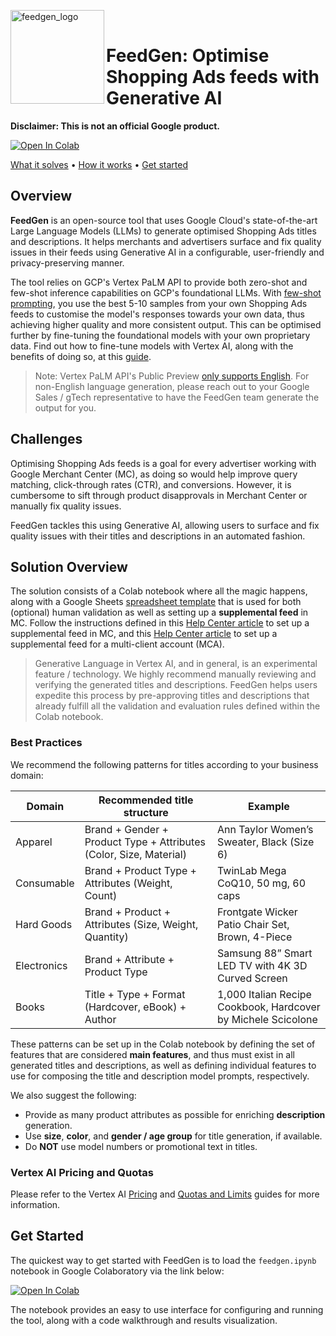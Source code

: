<img align="left" width="150" src="https://services.google.com/fh/files/misc/feedgen_logo.png" alt="feedgen_logo"></img><br>

# FeedGen: Optimise Shopping Ads feeds with Generative AI

**Disclaimer: This is not an official Google product.**

[![Open In Colab](https://colab.research.google.com/assets/colab-badge.svg)](https://colab.research.google.com/github/google/feedgen/blob/main/feedgen.ipynb)

[What it solves](#challenges) •
[How it works](#solution-overview) •
[Get started](#get-started)

## Overview

**FeedGen** is an open-source tool that uses Google Cloud's state-of-the-art
Large Language Models (LLMs) to generate optimised Shopping Ads titles and
descriptions. It helps merchants and advertisers surface and fix quality issues
in their feeds using Generative AI in a configurable, user-friendly and
privacy-preserving manner.

The tool relies on GCP's Vertex PaLM API to provide both zero-shot and few-shot
inference capabilities on GCP's foundational LLMs. With
[few-shot prompting](https://cloud.google.com/vertex-ai/docs/generative-ai/text/text-overview),
you use the best 5-10 samples from your own Shopping Ads feeds to customise the
model's responses towards your own data, thus achieving higher quality and more
consistent output. This can be optimised further by fine-tuning the
foundational models with your own proprietary data. Find out how to fine-tune
models with Vertex AI, along with the benefits of doing so, at this
[guide](https://cloud.google.com/vertex-ai/docs/generative-ai/models/tune-models).

> Note: Vertex PaLM API's Public Preview
[only supports English](https://cloud.google.com/vertex-ai/docs/generative-ai/learn/models#language_support).
For non-English language generation, please reach out to your Google Sales /
gTech representative to have the FeedGen team generate the output for you.

## Challenges

Optimising Shopping Ads feeds is a goal for every advertiser working with Google
Merchant Center (MC), as doing so would help improve query matching,
click-through rates (CTR), and conversions. However, it is cumbersome to sift
through product disapprovals in Merchant Center or manually fix quality issues.

FeedGen tackles this using Generative AI, allowing users to surface and fix
quality issues with their titles and descriptions in an automated fashion.

## Solution Overview

The solution consists of a Colab notebook where all the magic happens, along
with a Google Sheets
[spreadsheet template](https://docs.google.com/spreadsheets/d/1Ro91GhHaurph5zaqgr4n1PDqFZwuln-jpwam3irYq5k/edit#gid=1221408551)
that is used for both (optional) human validation as well as setting up a
**supplemental feed** in MC. Follow the instructions defined in this
[Help Center article](https://support.google.com/merchants/answer/7439058) to
set up a supplemental feed in MC, and this
[Help Center article](https://support.google.com/merchants/answer/9651854) to
set up a supplemental feed for a multi-client account (MCA).

> Generative Language in Vertex AI, and in general, is an experimental feature /
technology. We highly recommend manually reviewing and verifying the generated
titles and descriptions. FeedGen helps users expedite this process by
pre-approving titles and descriptions that already fulfill all the validation
and evaluation rules defined within the Colab notebook.

### Best Practices

We recommend the following patterns for titles according to your business domain:

|Domain|Recommended title structure|Example|
|---|---|---|
|Apparel|Brand + Gender + Product Type + Attributes (Color, Size, Material)|Ann Taylor Women’s Sweater, Black (Size 6)|
|Consumable|Brand + Product Type + Attributes (Weight, Count)|TwinLab Mega CoQ10, 50 mg, 60 caps|
|Hard Goods|Brand + Product + Attributes (Size, Weight, Quantity)|Frontgate Wicker Patio Chair Set, Brown, 4-Piece|
|Electronics|Brand + Attribute + Product Type|Samsung 88” Smart LED TV with 4K 3D Curved Screen|
|Books|Title + Type + Format (Hardcover, eBook) + Author|1,000 Italian Recipe Cookbook, Hardcover by Michele Scicolone|

These patterns can be set up in the Colab notebook by defining the set of
features that are considered **main features**, and thus must exist in all
generated titles and descriptions, as well as defining individual features to
use for composing the title and description model prompts, respectively.

We also suggest the following:

*  Provide as many product attributes as possible for enriching **description** generation.
*  Use **size**, **color**, and **gender / age group** for title generation, if available.
*  Do **NOT** use model numbers or promotional text in titles.

### Vertex AI Pricing and Quotas

Please refer to the Vertex AI
[Pricing](https://cloud.google.com/vertex-ai/pricing#generative_ai_models) and
[Quotas and Limits](https://cloud.google.com/vertex-ai/docs/quotas#request_quotas)
guides for more information.

## Get Started

The quickest way to get started with FeedGen is to load the `feedgen.ipynb`
notebook in Google Colaboratory via the link below:

[![Open In Colab](https://colab.research.google.com/assets/colab-badge.svg)](https://colab.research.google.com/github/google/feedgen/blob/main/feedgen.ipynb)

The notebook provides an easy to use interface for configuring and running the
tool, along with a code walkthrough and results visualization.

